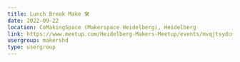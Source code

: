 ```yaml
---
title: Lunch Break Make 🛠️
date: 2022-09-22
location: CoMakingSpace (Makerspace Heidelberg), Heidelberg
link: https://www.meetup.com/Heidelberg-Makers-Meetup/events/mvqjtsydcmbdc/
usergroup: makershd
type: usergroup
---
```

